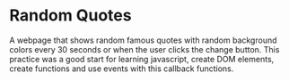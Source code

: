 # Random Quotes
A webpage that shows random famous quotes with random background colors every 30 seconds or when the user clicks the change button. This practice was a good start for learning javascript, create DOM elements, create functions and use events with this callback functions.
